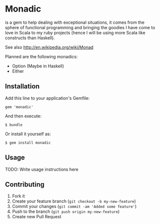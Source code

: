 # Monadic

is a gem to help dealing with exceptional situations, it comes from the sphere of functional programming and bringing the goodies I have come to love in Scala to my ruby projects (hence I will be using more Scala like constructs than Haskell).

See also http://en.wikipedia.org/wiki/Monad

Planned are the following monadics:

- Option (Maybe in Haskell)
- Either

## Installation

Add this line to your application's Gemfile:

    gem 'monadic'

And then execute:

    $ bundle

Or install it yourself as:

    $ gem install monadic

## Usage

TODO: Write usage instructions here

## Contributing

1. Fork it
2. Create your feature branch (`git checkout -b my-new-feature`)
3. Commit your changes (`git commit -am 'Added some feature'`)
4. Push to the branch (`git push origin my-new-feature`)
5. Create new Pull Request
